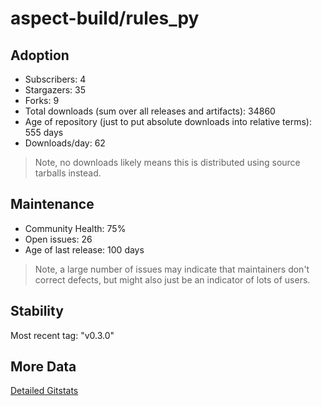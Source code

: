# aspect-build/rules_py

## Adoption

- Subscribers: 4
- Stargazers: 35
- Forks: 9
- Total downloads (sum over all releases and artifacts): 34860
- Age of repository (just to put absolute downloads into relative terms): 555 days
- Downloads/day: 62

> Note, no downloads likely means this is distributed using source tarballs instead.

## Maintenance

- Community Health: 75%
- Open issues: 26
- Age of last release: 100 days

> Note, a large number of issues may indicate that maintainers don't correct defects, but might also
> just be an indicator of lots of users.

## Stability

Most recent tag: "v0.3.0"

## More Data

[Detailed Gitstats](/bazel-catalog/gitstats/aspect-build/rules_py)


